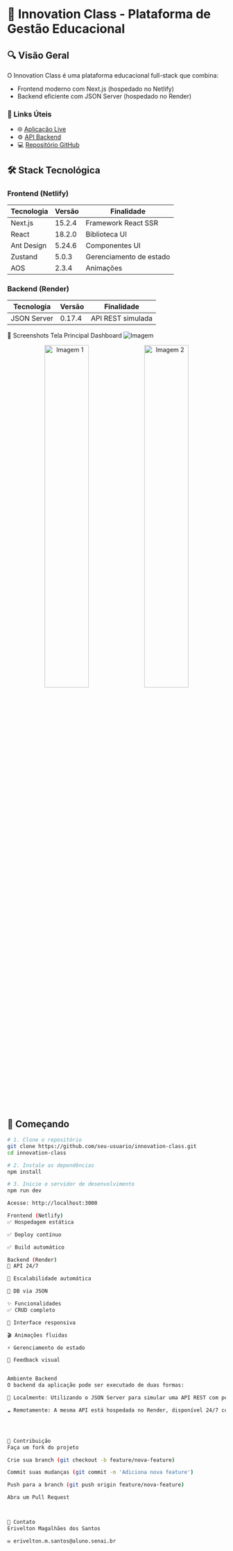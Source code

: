 # 🚀 Innovation Class - Plataforma de Gestão Educacional

## 🔍 Visão Geral
O Innovation Class é uma plataforma educacional full-stack que combina:
- Frontend moderno com Next.js (hospedado no Netlify)
- Backend eficiente com JSON Server (hospedado no Render)

### 🔗 Links Úteis
- 🌐 [Aplicação Live](https://innovation-class.netlify.app/)
- ⚙️ [API Backend](https://backend-inovation-class.onrender.com/produtos)
- 💻 [Repositório GitHub](https://github.com/seu-usuario/innovation-class)

## 🛠 Stack Tecnológica

### Frontend (Netlify)
| Tecnologia       | Versão  | Finalidade                  |
|------------------|---------|-----------------------------|
| Next.js          | 15.2.4  | Framework React SSR         |
| React            | 18.2.0  | Biblioteca UI               |
| Ant Design       | 5.24.6  | Componentes UI              |
| Zustand          | 5.0.3   | Gerenciamento de estado     |
| AOS              | 2.3.4   | Animações                   |

### Backend (Render)
| Tecnologia       | Versão  | Finalidade                  |
|------------------|---------|-----------------------------|
| JSON Server      | 0.17.4  | API REST simulada           |


📸 Screenshots
Tela Principal	Dashboard
![Imagem](https://drive.google.com/uc?export=view&id=1SW70o8RHLgoijIRbOxwqDK7lEmiOBvJF)

<div align="center">
  <img src="https://drive.google.com/uc?export=view&id=15u_dnEEoBq90maU_3pAYegzUYwPSiO5a" alt="Imagem 1" width="45%" />
  <img src="https://drive.google.com/uc?export=view&id=1W-zl5puXiD-16xCPSQZTnHICz-afL6Kc" alt="Imagem 2" width="45%" />
</div>




## 🏁 Começando

```bash
# 1. Clone o repositório
git clone https://github.com/seu-usuario/innovation-class.git
cd innovation-class

# 2. Instale as dependências
npm install

# 3. Inicie o servidor de desenvolvimento
npm run dev

Acesse: http://localhost:3000

Frontend (Netlify)
✅ Hospedagem estática

✅ Deploy contínuo

✅ Build automático

Backend (Render)
🚀 API 24/7

🔄 Escalabilidade automática

💾 DB via JSON

✨ Funcionalidades
✅ CRUD completo

📱 Interface responsiva

🎬 Animações fluidas

⚡ Gerenciamento de estado

💬 Feedback visual


Ambiente Backend
O backend da aplicação pode ser executado de duas formas:

🔧 Localmente: Utilizando o JSON Server para simular uma API REST com persistência de dados em um arquivo db.json local.

☁️ Remotamente: A mesma API está hospedada no Render, disponível 24/7 com escalabilidade automática.




🤝 Contribuição
Faça um fork do projeto

Crie sua branch (git checkout -b feature/nova-feature)

Commit suas mudanças (git commit -m 'Adiciona nova feature')

Push para a branch (git push origin feature/nova-feature)

Abra um Pull Request



📩 Contato
Erivelton Magalhães dos Santos

✉️ erivelton.m.santos@aluno.senai.br

